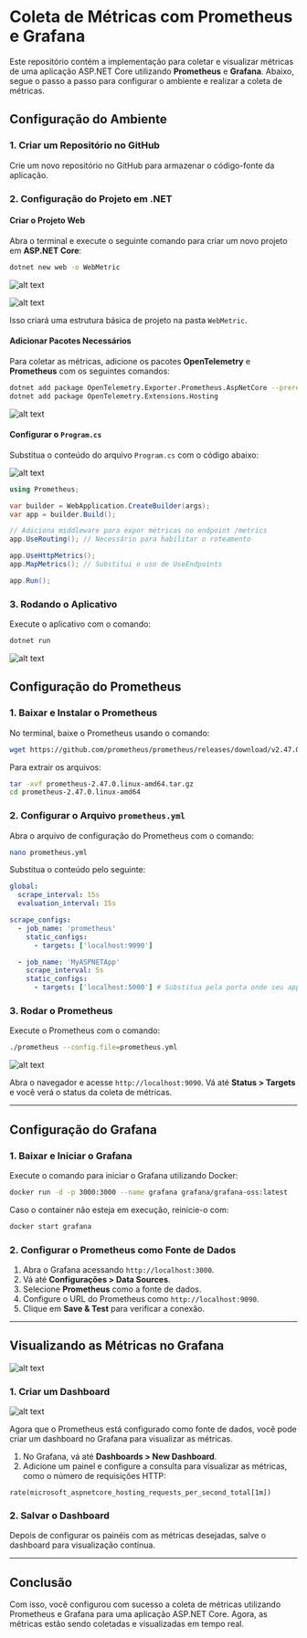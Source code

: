 # Coleta de Métricas com Prometheus e Grafana

Este repositório contém a implementação para coletar e visualizar métricas de uma aplicação ASP.NET Core utilizando **Prometheus** e **Grafana**. Abaixo, segue o passo a passo para configurar o ambiente e realizar a coleta de métricas.

## Configuração do Ambiente

### 1. Criar um Repositório no GitHub
Crie um novo repositório no GitHub para armazenar o código-fonte da aplicação.

### 2. Configuração do Projeto em .NET

#### Criar o Projeto Web

Abra o terminal e execute o seguinte comando para criar um novo projeto em **ASP.NET Core**:

```bash
dotnet new web -o WebMetric
```

![alt text](image.png)

![alt text](image-1.png)

Isso criará uma estrutura básica de projeto na pasta `WebMetric`.

#### Adicionar Pacotes Necessários

Para coletar as métricas, adicione os pacotes **OpenTelemetry** e **Prometheus** com os seguintes comandos:

```bash
dotnet add package OpenTelemetry.Exporter.Prometheus.AspNetCore --prerelease
dotnet add package OpenTelemetry.Extensions.Hosting
```

![alt text](image-2.png)

#### Configurar o `Program.cs`

Substitua o conteúdo do arquivo `Program.cs` com o código abaixo:

![alt text](image-4.png)

```csharp
using Prometheus;

var builder = WebApplication.CreateBuilder(args);
var app = builder.Build();

// Adiciona middleware para expor métricas no endpoint /metrics
app.UseRouting(); // Necessário para habilitar o roteamento

app.UseHttpMetrics();
app.MapMetrics(); // Substitui o uso de UseEndpoints

app.Run();
```

### 3. Rodando o Aplicativo

Execute o aplicativo com o comando:

```bash
dotnet run
```
![alt text](image-5.png)

## Configuração do Prometheus

### 1. Baixar e Instalar o Prometheus

No terminal, baixe o Prometheus usando o comando:

```bash
wget https://github.com/prometheus/prometheus/releases/download/v2.47.0/prometheus-2.47.0.linux-amd64.tar.gz
```

Para extrair os arquivos:

```bash
tar -xvf prometheus-2.47.0.linux-amd64.tar.gz
cd prometheus-2.47.0.linux-amd64
```

### 2. Configurar o Arquivo `prometheus.yml`

Abra o arquivo de configuração do Prometheus com o comando:

```bash
nano prometheus.yml
```

Substitua o conteúdo pelo seguinte:

```yaml
global:
  scrape_interval: 15s
  evaluation_interval: 15s

scrape_configs:
  - job_name: 'prometheus'
    static_configs:
      - targets: ['localhost:9090']

  - job_name: 'MyASPNETApp'
    scrape_interval: 5s
    static_configs:
      - targets: ['localhost:5000'] # Substitua pela porta onde seu app está rodando
```

### 3. Rodar o Prometheus

Execute o Prometheus com o comando:

```bash
./prometheus --config.file=prometheus.yml
```
![alt text](image-7.png)

Abra o navegador e acesse `http://localhost:9090`. Vá até **Status > Targets** e você verá o status da coleta de métricas.

---

## Configuração do Grafana

### 1. Baixar e Iniciar o Grafana

Execute o comando para iniciar o Grafana utilizando Docker:

```bash
docker run -d -p 3000:3000 --name grafana grafana/grafana-oss:latest
```

Caso o container não esteja em execução, reinicie-o com:

```bash
docker start grafana
```

### 2. Configurar o Prometheus como Fonte de Dados

1. Abra o Grafana acessando `http://localhost:3000`.
2. Vá até **Configurações > Data Sources**.
3. Selecione **Prometheus** como a fonte de dados.
4. Configure o URL do Prometheus como `http://localhost:9090`.
5. Clique em **Save & Test** para verificar a conexão.

---

## Visualizando as Métricas no Grafana

![alt text](image-8.png)

### 1. Criar um Dashboard

![alt text](image-9.png)

Agora que o Prometheus está configurado como fonte de dados, você pode criar um dashboard no Grafana para visualizar as métricas.

1. No Grafana, vá até **Dashboards > New Dashboard**.
2. Adicione um painel e configure a consulta para visualizar as métricas, como o número de requisições HTTP:

```promql
rate(microsoft_aspnetcore_hosting_requests_per_second_total[1m])
```

### 2. Salvar o Dashboard

Depois de configurar os painéis com as métricas desejadas, salve o dashboard para visualização contínua.

---

## Conclusão

Com isso, você configurou com sucesso a coleta de métricas utilizando Prometheus e Grafana para uma aplicação ASP.NET Core. Agora, as métricas estão sendo coletadas e visualizadas em tempo real.

